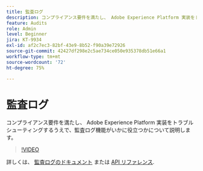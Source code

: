 ```yaml
---
title: 監査ログ
description: コンプライアンス要件を満たし、 Adobe Experience Platform 実装をトラブルシューティングするうえで、監査ログ機能がいかに役立つかについて説明します。
feature: Audits
role: Admin
level: Beginner
jira: KT-9934
exl-id: af2c7ec3-82bf-43e9-8b52-f90a39e72926
source-git-commit: 42427df298e2c5ae734ce050e935378db51e66a1
workflow-type: tm+mt
source-wordcount: '72'
ht-degree: 75%

---
```


# 監査ログ

コンプライアンス要件を満たし、 Adobe Experience Platform 実装をトラブルシューティングするうえで、監査ログ機能がいかに役立つかについて説明します。

>[!VIDEO](https://video.tv.adobe.com/v/341450?quality=12&learn=on)

詳しくは、 [監査ログのドキュメント](https://experienceleague.adobe.com/docs/experience-platform/landing/governance-privacy-security/audit-logs/overview.html?lang=ja) または [API リファレンス](https://developer.adobe.com/experience-platform-apis/references/audit-query/).
